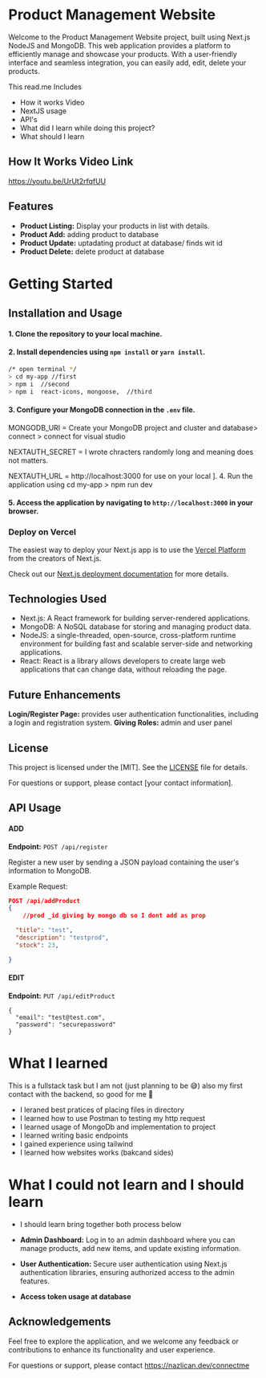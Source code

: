 # Product Management Website 


Welcome to the Product Management Website project, built using Next.js NodeJS and MongoDB. This web application provides a platform to efficiently manage and showcase your products. With a user-friendly interface and seamless integration, you can easily add, edit, delete your products.

This read.me Includes
- How it works Video
- NextJS usage
- API's
- What did I learn while doing this project?
- What should I learn
## How It Works Video Link 

https://youtu.be/UrUt2rfqfUU
  
## Features

- **Product Listing:** Display your products in list with details.
- **Product Add:** adding product to database
- **Product Update:** uptadating product at database/ finds wit id
- **Product Delete:** delete product at database

# Getting Started
## Installation and Usage

#### 1. Clone the repository to your local machine.
#### 2. Install dependencies using `npm install` or `yarn install`.
```bash 
/* open terminal */
> cd my-app //first
> npm i  //second
> npm i  react-icons, mongoose,  //third
```

####  3. Configure your MongoDB connection in the `.env` file.

MONGODB_URI = Create your MongoDB project and cluster and database> connect > connect for visual studio
<your cluster name>

NEXTAUTH_SECRET = I wrote chracters randomly long and meaning does not matters.

NEXTAUTH_URL = http://localhost:3000   for use on your local
].
4. Run the application using cd my-app > npm run dev

#### 5. Access the application by navigating to `http://localhost:3000` in your browser.
### Deploy on Vercel

The easiest way to deploy your Next.js app is to use the [Vercel Platform](https://vercel.com/new?utm_medium=default-template&filter=next.js&utm_source=create-next-app&utm_campaign=create-next-app-readme) from the creators of Next.js.

Check out our [Next.js deployment documentation](https://nextjs.org/docs/deployment) for more details.

## Technologies Used

- Next.js: A React framework for building server-rendered applications.
- MongoDB: A NoSQL database for storing and managing product data.
- NodeJS: a single-threaded, open-source, cross-platform runtime environment for building fast and scalable server-side and networking applications.
- React: React is a library allows developers to create large web applications that can change data, without reloading the page.

## Future Enhancements

**Login/Register Page:** provides user authentication functionalities, including a login and registration system.
**Giving Roles:**  admin and user panel

## License

This project is licensed under the [MIT]. See the [LICENSE](link-to-license-file) file for details.

For questions or support, please contact [your contact information].


## API Usage

#### ADD 

**Endpoint:** `POST /api/register`

Register a new user by sending a JSON payload containing the user's information to MongoDB.

Example Request:
```json
POST /api/addProduct
{
    //prod _id giving by mongo db so I dont add as prop

  "title": "test",
  "description": "testprod",
  "stock": 23,

}

```

#### EDIT
**Endpoint:** `PUT /api/editProduct`

```http
{
  "email": "test@test.com",
  "password": "securepassword"
}

```


# What I learned

This is a fullstack task but I am not (just planning to be 😅) also my first contact with the backend, so good for me 🎉

   - I leraned best pratices of placing files in directory
   - I learned how to use Postman to testing my http request
   - I learned usage of MongoDb and implementation to project
   - I learned writing basic endpoints
   - I gained experience using tailwind
   - I learned how websites works (bakcand sides)


# What I could not learn and I should learn
- I should learn bring together both process below

- **Admin Dashboard:** Log in to an admin dashboard where you can manage products, add new items, and update existing information.

- **User Authentication:** Secure user authentication using Next.js authentication libraries, ensuring authorized access to the admin features.

- **Access token usage at database**




## Acknowledgements

Feel free to explore the application, and we welcome any feedback or contributions to enhance its functionality and user experience.

For questions or support, please contact https://nazlican.dev/connectme 

